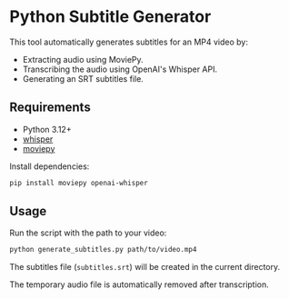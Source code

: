 # Python Subtitle Generator

This tool automatically generates subtitles for an MP4 video by:

- Extracting audio using MoviePy.
- Transcribing the audio using OpenAI's Whisper API.
- Generating an SRT subtitles file.

## Requirements

- Python 3.12+
- [whisper](https://github.com/openai/whisper)
- [moviepy](https://zulko.github.io/moviepy/)

Install dependencies:

```bash
pip install moviepy openai-whisper
```

## Usage

Run the script with the path to your video:

```bash
python generate_subtitles.py path/to/video.mp4
```

The subtitles file (`subtitles.srt`) will be created in the current directory.

The temporary audio file is automatically removed after transcription.
